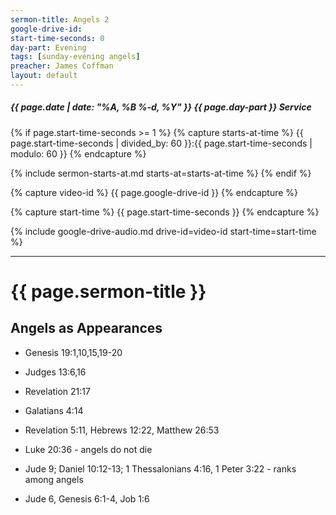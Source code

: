 ```yaml
---
sermon-title: Angels 2
google-drive-id: 
start-time-seconds: 0
day-part: Evening
tags: [sunday-evening angels]
preacher: James Coffman
layout: default
---
```


##### {{ page.date | date: "%A, %B %-d, %Y" }} {{ page.day-part }} Service

{% if page.start-time-seconds >= 1 %}
{% capture starts-at-time %}
{{ page.start-time-seconds | divided_by: 60 }}:{{ page.start-time-seconds | modulo: 60 }}
{% endcapture %}

{% include sermon-starts-at.md starts-at=starts-at-time %}
{% endif %}

{% capture video-id %}
{{ page.google-drive-id }}
{% endcapture %}

{% capture start-time %}
{{ page.start-time-seconds }}
{% endcapture %}

{% include google-drive-audio.md drive-id=video-id start-time=start-time %}

***

# {{ page.sermon-title }}

## Angels as Appearances

- Genesis 19:1,10,15,19-20
- Judges 13:6,16
- Revelation 21:17
- Galatians 4:14

- Revelation 5:11, Hebrews 12:22, Matthew 26:53
- Luke 20:36 - angels do not die
- Jude 9; Daniel 10:12-13; 1 Thessalonians 4:16, 1 Peter 3:22 - ranks among angels
- Jude 6, Genesis 6:1-4, Job 1:6